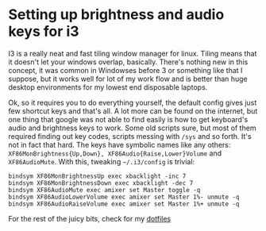 # Setting up brightness and audio keys for i3

I3 is a really neat and fast tiling window manager for linux. Tiling means
that it doesn't let your windows overlap, basically. There's nothing new in
this concept, it was common in Windowses before 3 or something like that I
suppose, but it works well for lot of my work flow and is better than huge
desktop environments for my lowest end disposable laptops.

Ok, so it requires you to do everything yourself, the default config gives
just few shortcut keys and that's all. A lot more can be found on the
internet, but one thing that google was not able to find easily is how to
get keyboard's audio and brightness keys to work. Some old scripts sure, but
most of them required finding out key codes, scripts messing with `/sys` and
so forth. It's not in fact that hard. The keys have symbolic names like any
others: `XF86MonBrightness{Up,Down}, XF86Audio{Raise,Lower}Volume` and
`XF86AudioMute`. With this, tweaking `~/.i3/config` is trivial:

    bindsym XF86MonBrightnessUp exec xbacklight -inc 7
    bindsym XF86MonBrightnessDown exec xbacklight -dec 7
    bindsym XF86AudioMute exec amixer set Master toggle -q
    bindsym XF86AudioLowerVolume exec amixer set Master 1%- unmute -q
    bindsym XF86AudioRaiseVolume exec amixer set Master 1%+ unmute -q

For the rest of the juicy bits, check for my
[dotfiles](http://github.com/flammie/dotfiles/)
